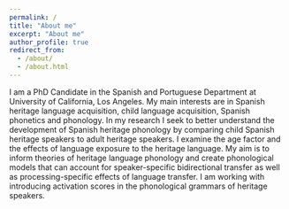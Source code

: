 ```yaml
---
permalink: /
title: "About me"
excerpt: "About me"
author_profile: true
redirect_from: 
  - /about/
  - /about.html
---
```



I am a PhD Candidate in the Spanish and Portuguese Department at University of California, Los Angeles. My main interests are in Spanish heritage language acquisition, child language acquisition, Spanish phonetics and phonology. In my research I seek to better understand the development of Spanish heritage phonology by comparing child Spanish heritage speakers to adult heritage speakers. I examine the age factor and the effects of language exposure to the heritage language. My aim is to inform theories of heritage language phonology and create phonological models that can account for speaker-specific bidirectional transfer as well as processing-specific effects of language transfer. I am working with introducing activation scores in the phonological grammars of heritage speakers. 

